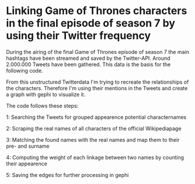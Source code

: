 # Linking Game of Thrones characters in the final episode of season 7 by using their Twitter frequency

During the airing of the final Game of Thrones episode of season 7 the main hashtags have been streamed and saved by the Twitter-API. Around 2.000.000 Tweets have been gathered. This data is the basis for the following code.

From this unstructured Twitterdata I'm trying to recreate the relationships of the characters. Therefore I'm using their mentions in the Tweets and create a graph with gephi to visualize it.

The code follows these steps:

1:
Searching the Tweets for grouped appearence potential characternames

2:
Scraping the real names of all characters of the official Wikipediapage

3:
Matching the found names with the real names and map them to their pre- and surname

4:
Computing the weight of each linkage between two names by counting their appearence

5:
Saving the edges for further processing in gephi
